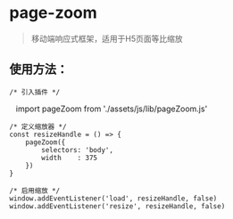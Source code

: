 # page-zoom  

> 移动端响应式框架，适用于H5页面等比缩放

## 使用方法：

    /* 引入插件 */  
    import pageZoom from './assets/js/lib/pageZoom.js'

    /* 定义缩放器 */  
    const resizeHandle = () => {
        pageZoom({
            selectors: 'body',
            width    : 375
        })
    }

    /* 启用缩放 */
    window.addEventListener('load', resizeHandle, false)
    window.addEventListener('resize', resizeHandle, false)
